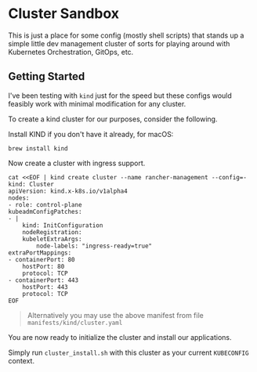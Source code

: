 # Cluster Sandbox

This is just a place for some config (mostly shell scripts) that stands up a simple little dev management cluster of sorts for playing around with Kubernetes Orchestration, GitOps, etc.

## Getting Started

I've been testing with `kind` just for the speed but these configs would feasibly work with minimal modification for any cluster.

To create a kind cluster for our purposes, consider the following. 

Install KIND if you don't have it already, for macOS:

```shell
brew install kind
```

Now create a cluster with ingress support.

```shell
cat <<EOF | kind create cluster --name rancher-management --config=-
kind: Cluster
apiVersion: kind.x-k8s.io/v1alpha4
nodes:
- role: control-plane
kubeadmConfigPatches:
- |
    kind: InitConfiguration
    nodeRegistration:
    kubeletExtraArgs:
        node-labels: "ingress-ready=true"
extraPortMappings:
- containerPort: 80
    hostPort: 80
    protocol: TCP
- containerPort: 443
    hostPort: 443
    protocol: TCP
EOF
```

> Alternatively you may use the above manifest from file `manifests/kind/cluster.yaml`

You are now ready to initialize the cluster and install our applications. 

Simply run `cluster_install.sh` with this cluster as your current `KUBECONFIG` context.
